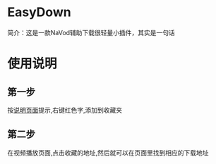 # EasyDown
简介：这是一款NaVod辅助下载很轻量小插件，其实是一句话
<h1>使用说明</h1>
<h2>第一步</h2>
<p>按<a target="_blank" href="http://0000.qiniudn.com/easydown.html">说明页面</a>提示,右键红色字,添加到收藏夹</p>
<h2>第二步</h2>
<p>在视频播放页面,点击收藏的地址,然后就可以在页面里找到相应的下载地址</p>
